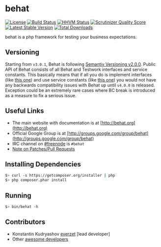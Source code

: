 behat
=====

[![License](https://poser.pugx.org/behat/behat/license.png)](https://packagist.org/packages/behat/behat)
[![Build Status](https://travis-ci.org/Behat/Behat.png?branch=3.0)](https://travis-ci.org/Behat/Behat)
[![HHVM Status](http://hhvm.h4cc.de/badge/behat/behat.png?branch=3.0.x-dev)](http://hhvm.h4cc.de/package/behat/behat)
[![Scrutinizer Quality Score](https://scrutinizer-ci.com/g/Behat/Behat/badges/quality-score.png?s=ad84e95fc2405712f88a96d89b4f31dfe5c80fae)](https://scrutinizer-ci.com/g/Behat/Behat/)
[![Latest Stable Version](https://poser.pugx.org/behat/behat/v/stable.png)](https://packagist.org/packages/behat/behat)
[![Total Downloads](https://poser.pugx.org/behat/behat/downloads.png)](https://packagist.org/packages/behat/behat)

behat is a php framework for testing your business expectations.

Versioning
----------

Starting from `v3.0.1`, Behat is following [Semantiv Versioning v2.0.0](http://semver.org/spec/v2.0.0.html).
Public API of Behat consists of all Behat and Testwork interfaces and service constants. This
basically means that if all you do is implement interfaces (like [this one](https://github.com/Behat/Behat/blob/3.0/src/Behat/Behat/Context/ContextClass/ClassResolver.php#L15-L22))
and use service constants (like [this one](https://github.com/Behat/Behat/blob/3.0/src/Behat/Behat/Context/ServiceContainer/ContextExtension.php#L45))
you would not have any backwards compatibility issues with Behat up until `v4.0.0` is released.
Exception could be an extremely rare cases where BC break is introduced as a measure to fix a serious issue.

Useful Links
------------

- The main website with documentation is at [http://behat.org](http://behat.org)
- Official Google Group is at [http://groups.google.com/group/behat](http://groups.google.com/group/behat)
- IRC channel on [#freenode](http://freenode.net/) is `#behat`
- [Note on Patches/Pull Requests](CONTRIBUTING.md)

Installing Dependencies
-----------------------

```bash
$> curl -s https://getcomposer.org/installer | php
$> php composer.phar install
```

Running
-------

```bash
$> bin/behat -h
```

Contributors
------------

- Konstantin Kudryashov [everzet](http://github.com/everzet) [lead developer]
- Other [awesome developers](https://github.com/Behat/Behat/graphs/contributors)

